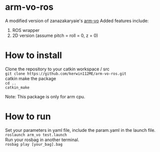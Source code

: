# arm-vo-ros
A modified version of zanazakaryaie's [arm-vo](https://github.com/zanazakaryaie/ARM-VO) 
Added features include:   
1. ROS wrapper
2. 2D version (assume pitch = roll = 0, z = 0)  

# How to install
Clone the repository to your catkin workspace / src   
``` git clone https://github.com/kerwin112ME/arm-vo-ros.git ```   
catkin make the package   
``` cd .. ```   
``` catkin_make ```   

Note: This package is only for arm cpu.   

# How to run
Set your parameters in yaml file, include the param.yaml in the launch file.    
``` roslaunch arm_vo test.launch ```    
Run your rosbag in another terminal.    
``` rosbag play [your_bag].bag ```    
